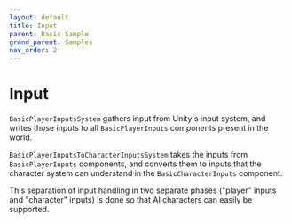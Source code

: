 ```yaml
---
layout: default
title: Input
parent: Basic Sample
grand_parent: Samples
nav_order: 2
---
```


# Input

`BasicPlayerInputsSystem` gathers input from Unity's input system, and writes those inputs to all `BasicPlayerInputs` components present in the world.

`BasicPlayerInputsToCharacterInputsSystem` takes the inputs from `BasicPlayerInputs` components, and converts them to inputs that the character system can understand in the `BasicCharacterInputs` component.

This separation of input handling in two separate phases ("player" inputs and "character" inputs) is done so that AI characters can easily be supported.